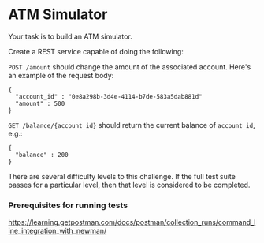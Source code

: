 # ATM Simulator
Your task is to build an ATM simulator.

Create a REST service capable of doing the following:

`POST /amount` should change the amount of the associated account. 
Here's an example of the request body:
```
{
  "account_id" : "0e8a298b-3d4e-4114-b7de-583a5dab881d"
  "amount" : 500
}
```
`GET /balance/{account_id}` should return the current balance of `account_id`, e.g.:
```
{
  "balance" : 200
}
```

There are several difficulty levels to this challenge. If the full test suite passes for a particular level, then that level is considered to be completed.

### Prerequisites for running tests
https://learning.getpostman.com/docs/postman/collection_runs/command_line_integration_with_newman/
